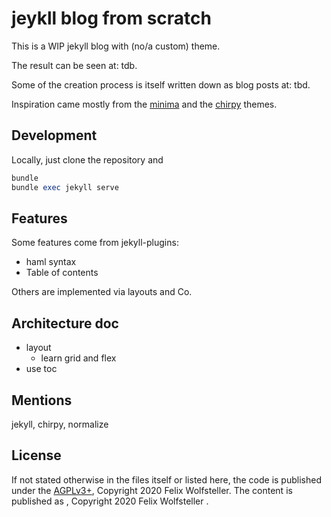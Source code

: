 # jeykll blog from scratch

This is a WIP jekyll blog with (no/a custom) theme.

The result can be seen at: tdb.

Some of the creation process is itself written down as blog posts at: tbd.

Inspiration came mostly from the [minima]() and the [chirpy](https://github.com/cotes2020/jekyll-theme-chirpy) themes.

## Development

Locally, just clone the repository and

```ruby
bundle
bundle exec jekyll serve
```

## Features

Some features come from jekyll-plugins:

* haml syntax
* Table of contents

Others are implemented via layouts and Co.

## Architecture doc

* layout
  * learn grid and flex
* use toc

## Mentions

jekyll, chirpy, normalize

## License

If not stated otherwise in the files itself or listed here, the code is
published under the [AGPLv3+](), Copyright 2020 Felix Wolfsteller. The content
is published as [](), Copyright 2020 Felix Wolfsteller .
